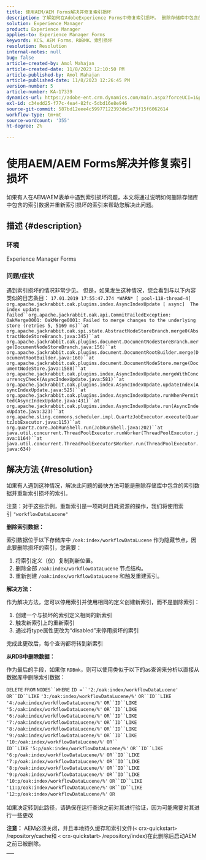 ```yaml
---
title: 使用AEM/AEM Forms解决并修复索引损坏
description: 了解如何在AdobeExperience Forms中修复索引损坏。 删除存储库中包含的索引数据，并重新索引损坏的索引。
solution: Experience Manager
product: Experience Manager
applies-to: Experience Manager Forms
keywords: KCS、AEM Forms、RDBMK、索引损坏
resolution: Resolution
internal-notes: null
bug: false
article-created-by: Amol Mahajan
article-created-date: 11/8/2023 12:10:50 PM
article-published-by: Amol Mahajan
article-published-date: 11/8/2023 12:26:45 PM
version-number: 5
article-number: KA-17339
dynamics-url: https://adobe-ent.crm.dynamics.com/main.aspx?forceUCI=1&pagetype=entityrecord&etn=knowledgearticle&id=de7689d8-2f7e-ee11-8179-6045bd006704
exl-id: c34edd25-f77c-4ea4-82fc-5dbd16e8e946
source-git-commit: 587bd12eee4c59977122393de5e73f15f6062614
workflow-type: tm+mt
source-wordcount: '355'
ht-degree: 2%

---
```


# 使用AEM/AEM Forms解决并修复索引损坏


如果有人在AEM/AEM表单中遇到索引损坏问题，本文将通过说明如何删除存储库中包含的索引数据并重新索引损坏的索引来帮助您解决此问题。

## 描述 {#description}


### <b>环境</b>

Experience Manager Forms



### <b>问题/症状</b>

遇到索引损坏的情况非常少见。 但是，如果发生这种情况，您会看到与以下内容类似的日志条目：
`17.01.2019 17:55:47.374 *WARN* [ pool-118-thread-4]  org.apache.jackrabbit.oak.plugins.index.AsyncIndexUpdate [ async]  The index update failed``org.apache.jackrabbit.oak.api.CommitFailedException: OakMerge0001: OakMerge0001: Failed to merge changes to the underlying store (retries 5, 5169 ms)``at org.apache.jackrabbit.oak.spi.state.AbstractNodeStoreBranch.merge0(AbstractNodeStoreBranch.java:345)``at org.apache.jackrabbit.oak.plugins.document.DocumentNodeStoreBranch.merge(DocumentNodeStoreBranch.java:156)``at org.apache.jackrabbit.oak.plugins.document.DocumentRootBuilder.merge(DocumentRootBuilder.java:160)``at org.apache.jackrabbit.oak.plugins.document.DocumentNodeStore.merge(DocumentNodeStore.java:1588)``at org.apache.jackrabbit.oak.plugins.index.AsyncIndexUpdate.mergeWithConcurrencyCheck(AsyncIndexUpdate.java:581)``at org.apache.jackrabbit.oak.plugins.index.AsyncIndexUpdate.updateIndex(AsyncIndexUpdate.java:525)``at org.apache.jackrabbit.oak.plugins.index.AsyncIndexUpdate.runWhenPermitted(AsyncIndexUpdate.java:431)``at org.apache.jackrabbit.oak.plugins.index.AsyncIndexUpdate.run(AsyncIndexUpdate.java:323)``at org.apache.sling.commons.scheduler.impl.QuartzJobExecutor.execute(QuartzJobExecutor.java:115)``at org.quartz.core.JobRunShell.run(JobRunShell.java:202)``at java.util.concurrent.ThreadPoolExecutor.runWorker(ThreadPoolExecutor.java:1164)``at java.util.concurrent.ThreadPoolExecutor$Worker.run(ThreadPoolExecutor.java:634)`

## 解决方法 {#resolution}


如果有人遇到这种情况，解决此问题的最快方法可能是删除存储库中包含的索引数据并重新索引损坏的索引。

注意：对于这些示例，重新索引是一项耗时且耗资源的操作，我们将使用索引 `"workflowDataLucene"`

<b>删除索引数据： </b>

索引数据位于以下存储库中 `/oak:index/workflowDataLucene` 作为隐藏节点，因此要删除损坏的索引，您需要：

1. 将索引定义（仅）复制到新位置。
2. 删除全部 `/oak:index/workflowDataLucene` 节点结构。
3. 重新创建 `/oak:index/workflowDataLucene` 和触发重建索引。


<b>解决方法：</b>

作为解决方法，您可以停用索引并使用相同的定义创建新索引，而不是删除索引：

1. 创建一个与损坏的索引定义相同的新索引
2. 触发新索引上的重新索引
3. 通过将type属性更改为“disabled”来停用损坏的索引


完成此更改后，每个查询都将转到新索引

<b>从RDB中删除数据：</b>

作为最后的手段，如果你 `RDBmk`，则可以使用类似于以下的as查询来分析以直接从数据库中删除索引数据：

`DELETE` `FROM` `NODES``WHERE`
`ID =``'2:/oak:index/workflowDataLucene'` `OR``ID``LIKE` `'3:/oak:index/workflowDataLucene/%'` `OR``ID``LIKE` `'4:/oak:index/workflowDataLucene/%'` `OR``ID``LIKE` `'5:/oak:index/workflowDataLucene/%'` `OR``ID``LIKE` `'6:/oak:index/workflowDataLucene/%'` `OR``ID``LIKE` `'7:/oak:index/workflowDataLucene/%'` `OR``ID``LIKE` `'8:/oak:index/workflowDataLucene/%'` `OR``ID``LIKE` `'9:/oak:index/workflowDataLucene/%'` `OR``ID``LIKE` `'10:/oak:index/workflowDataLucene/%'` `OR`` ` <br>`ID``LIKE` `'5:p/oak:index/workflowDataLucene/%'` `OR``ID``LIKE` `'6:p/oak:index/workflowDataLucene/%'` `OR``ID``LIKE` `'7:p/oak:index/workflowDataLucene/%'` `OR``ID``LIKE` `'8:p/oak:index/workflowDataLucene/%'` `OR``ID``LIKE` `'9:p/oak:index/workflowDataLucene/%'` `OR``ID``LIKE` `'10:p/oak:index/workflowDataLucene/%'` `OR``ID``LIKE` `'11:p/oak:index/workflowDataLucene/%'` `OR``ID``LIKE` `'12:p/oak:index/workflowDataLucene/%'` `OR`<br> <br>
如果决定转到此路径，请确保在运行查询之前对其进行验证，因为可能需要对其进行一些更改

<b>注意：</b> AEM必须关闭，并且本地持久缓存和索引文件(`<` crx-quickstart`>` /repository/cache和 `<` crx-quickstart`>` /repository/index)在此删除后启动AEM之前已被删除。


|   |
| --- |
